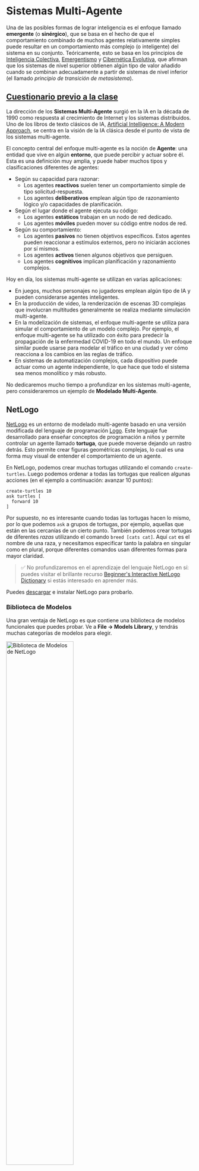 <!--
CO_OP_TRANSLATOR_METADATA:
{
  "original_hash": "1ddf651d7681b4449f9d09ea3b17911e",
  "translation_date": "2025-08-24T09:20:19+00:00",
  "source_file": "lessons/6-Other/23-MultiagentSystems/README.md",
  "language_code": "es"
}
-->
# Sistemas Multi-Agente

Una de las posibles formas de lograr inteligencia es el enfoque llamado **emergente** (o **sinérgico**), que se basa en el hecho de que el comportamiento combinado de muchos agentes relativamente simples puede resultar en un comportamiento más complejo (o inteligente) del sistema en su conjunto. Teóricamente, esto se basa en los principios de [Inteligencia Colectiva](https://en.wikipedia.org/wiki/Collective_intelligence), [Emergentismo](https://en.wikipedia.org/wiki/Global_brain) y [Cibernética Evolutiva](https://en.wikipedia.org/wiki/Global_brain), que afirman que los sistemas de nivel superior obtienen algún tipo de valor añadido cuando se combinan adecuadamente a partir de sistemas de nivel inferior (el llamado *principio de transición de metasistema*).

## [Cuestionario previo a la clase](https://ff-quizzes.netlify.app/en/ai/quiz/45)

La dirección de los **Sistemas Multi-Agente** surgió en la IA en la década de 1990 como respuesta al crecimiento de Internet y los sistemas distribuidos. Uno de los libros de texto clásicos de IA, [Artificial Intelligence: A Modern Approach](https://en.wikipedia.org/wiki/Artificial_Intelligence:_A_Modern_Approach), se centra en la visión de la IA clásica desde el punto de vista de los sistemas multi-agente.

El concepto central del enfoque multi-agente es la noción de **Agente**: una entidad que vive en algún **entorno**, que puede percibir y actuar sobre él. Esta es una definición muy amplia, y puede haber muchos tipos y clasificaciones diferentes de agentes:

* Según su capacidad para razonar:
   - Los agentes **reactivos** suelen tener un comportamiento simple de tipo solicitud-respuesta.
   - Los agentes **deliberativos** emplean algún tipo de razonamiento lógico y/o capacidades de planificación.
* Según el lugar donde el agente ejecuta su código:
   - Los agentes **estáticos** trabajan en un nodo de red dedicado.
   - Los agentes **móviles** pueden mover su código entre nodos de red.
* Según su comportamiento:
   - Los agentes **pasivos** no tienen objetivos específicos. Estos agentes pueden reaccionar a estímulos externos, pero no iniciarán acciones por sí mismos.
   - Los agentes **activos** tienen algunos objetivos que persiguen.
   - Los agentes **cognitivos** implican planificación y razonamiento complejos.

Hoy en día, los sistemas multi-agente se utilizan en varias aplicaciones:

* En juegos, muchos personajes no jugadores emplean algún tipo de IA y pueden considerarse agentes inteligentes.
* En la producción de video, la renderización de escenas 3D complejas que involucran multitudes generalmente se realiza mediante simulación multi-agente.
* En la modelización de sistemas, el enfoque multi-agente se utiliza para simular el comportamiento de un modelo complejo. Por ejemplo, el enfoque multi-agente se ha utilizado con éxito para predecir la propagación de la enfermedad COVID-19 en todo el mundo. Un enfoque similar puede usarse para modelar el tráfico en una ciudad y ver cómo reacciona a los cambios en las reglas de tráfico.
* En sistemas de automatización complejos, cada dispositivo puede actuar como un agente independiente, lo que hace que todo el sistema sea menos monolítico y más robusto.

No dedicaremos mucho tiempo a profundizar en los sistemas multi-agente, pero consideraremos un ejemplo de **Modelado Multi-Agente**.

## NetLogo

[NetLogo](https://ccl.northwestern.edu/netlogo/) es un entorno de modelado multi-agente basado en una versión modificada del lenguaje de programación [Logo](https://en.wikipedia.org/wiki/Logo_(programming_language)). Este lenguaje fue desarrollado para enseñar conceptos de programación a niños y permite controlar un agente llamado **tortuga**, que puede moverse dejando un rastro detrás. Esto permite crear figuras geométricas complejas, lo cual es una forma muy visual de entender el comportamiento de un agente.

En NetLogo, podemos crear muchas tortugas utilizando el comando `create-turtles`. Luego podemos ordenar a todas las tortugas que realicen algunas acciones (en el ejemplo a continuación: avanzar 10 puntos):

```
create-turtles 10
ask turtles [
  forward 10
]
```

Por supuesto, no es interesante cuando todas las tortugas hacen lo mismo, por lo que podemos `ask` a grupos de tortugas, por ejemplo, aquellas que están en las cercanías de un cierto punto. También podemos crear tortugas de diferentes *razas* utilizando el comando `breed [cats cat]`. Aquí `cat` es el nombre de una raza, y necesitamos especificar tanto la palabra en singular como en plural, porque diferentes comandos usan diferentes formas para mayor claridad.

> ✅ No profundizaremos en el aprendizaje del lenguaje NetLogo en sí: puedes visitar el brillante recurso [Beginner's Interactive NetLogo Dictionary](https://ccl.northwestern.edu/netlogo/bind/) si estás interesado en aprender más.

Puedes [descargar](https://ccl.northwestern.edu/netlogo/download.shtml) e instalar NetLogo para probarlo.

### Biblioteca de Modelos

Una gran ventaja de NetLogo es que contiene una biblioteca de modelos funcionales que puedes probar. Ve a **File → Models Library**, y tendrás muchas categorías de modelos para elegir.

<img alt="Biblioteca de Modelos de NetLogo" src="images/NetLogo-ModelLib.png" width="60%"/>

> Una captura de pantalla de la biblioteca de modelos por Dmitry Soshnikov

Puedes abrir uno de los modelos, por ejemplo **Biology → Flocking**.

### Principios Básicos

Después de abrir el modelo, serás llevado a la pantalla principal de NetLogo. Aquí hay un modelo de ejemplo que describe la población de lobos y ovejas, dadas recursos finitos (hierba).

![Pantalla Principal de NetLogo](../../../../../lessons/6-Other/23-MultiagentSystems/images/NetLogo-Main.png)

> Captura de pantalla por Dmitry Soshnikov

En esta pantalla, puedes ver:

* La sección **Interface**, que contiene:
  - El campo principal, donde viven todos los agentes.
  - Diferentes controles: botones, deslizadores, etc.
  - Gráficos que puedes usar para mostrar parámetros de la simulación.
* La pestaña **Code**, que contiene el editor donde puedes escribir el programa NetLogo.

En la mayoría de los casos, la interfaz tendrá un botón **Setup**, que inicializa el estado de la simulación, y un botón **Go**, que inicia la ejecución. Estos son manejados por los controladores correspondientes en el código que se ven así:

```
to go [
...
]
```

El mundo de NetLogo consiste en los siguientes objetos:

* **Agentes** (tortugas) que pueden moverse por el campo y hacer algo. Ordenas a los agentes utilizando la sintaxis `ask turtles [...]`, y el código entre corchetes es ejecutado por todos los agentes en *modo tortuga*.
* **Parches** son áreas cuadradas del campo, en las que viven los agentes. Puedes referirte a todos los agentes en el mismo parche, o puedes cambiar los colores del parche y algunas otras propiedades. También puedes `ask patches` que hagan algo.
* **Observador** es un agente único que controla el mundo. Todos los controladores de botones se ejecutan en *modo observador*.

> ✅ La belleza de un entorno multi-agente es que el código que se ejecuta en modo tortuga o en modo parche es ejecutado al mismo tiempo por todos los agentes en paralelo. Por lo tanto, al escribir un poco de código y programar el comportamiento de un agente individual, puedes crear un comportamiento complejo del sistema de simulación en su conjunto.

### Flocking

Como ejemplo de comportamiento multi-agente, consideremos el **[Flocking](https://en.wikipedia.org/wiki/Flocking_(behavior))**. Flocking es un patrón complejo que es muy similar a cómo vuelan las bandadas de aves. Al observarlas volar, podrías pensar que siguen algún tipo de algoritmo colectivo o que poseen alguna forma de *inteligencia colectiva*. Sin embargo, este comportamiento complejo surge cuando cada agente individual (en este caso, un *pájaro*) solo observa a otros agentes a corta distancia y sigue tres reglas simples:

* **Alineación**: se dirige hacia la dirección promedio de los agentes vecinos.
* **Cohesión**: intenta dirigirse hacia la posición promedio de los vecinos (*atracción a largo alcance*).
* **Separación**: cuando se acerca demasiado a otros pájaros, intenta alejarse (*repulsión a corto alcance*).

Puedes ejecutar el ejemplo de flocking y observar el comportamiento. También puedes ajustar parámetros, como el *grado de separación* o el *rango de visión*, que define qué tan lejos puede ver cada pájaro. Ten en cuenta que si reduces el rango de visión a 0, todos los pájaros se vuelven ciegos y el flocking se detiene. Si reduces la separación a 0, todos los pájaros se agrupan en una línea recta.

> ✅ Cambia a la pestaña **Code** y observa dónde se implementan las tres reglas de flocking (alineación, cohesión y separación) en el código. Nota cómo solo nos referimos a aquellos agentes que están a la vista.

### Otros Modelos para Ver

Hay algunos modelos más interesantes que puedes experimentar:

* **Art → Fireworks** muestra cómo un fuego artificial puede considerarse un comportamiento colectivo de corrientes individuales de fuego.
* **Social Science → Traffic Basic** y **Social Science → Traffic Grid** muestran el modelo de tráfico urbano en una cuadrícula 1D y 2D con o sin semáforos. Cada coche en la simulación sigue las siguientes reglas:
   - Si el espacio frente a él está vacío, acelera (hasta una cierta velocidad máxima).
   - Si ve un obstáculo frente a él, frena (y puedes ajustar qué tan lejos puede ver un conductor).
* **Social Science → Party** muestra cómo las personas se agrupan durante una fiesta de cóctel. Puedes encontrar la combinación de parámetros que conduce al aumento más rápido de la felicidad del grupo.

Como puedes ver en estos ejemplos, las simulaciones multi-agente pueden ser una forma bastante útil de entender el comportamiento de un sistema complejo compuesto por individuos que siguen la misma lógica o una lógica similar. También puede usarse para controlar agentes virtuales, como [NPCs](https://en.wikipedia.org/wiki/NPC) en videojuegos, o agentes en mundos animados en 3D.

## Agentes Deliberativos

Los agentes descritos anteriormente son muy simples, reaccionando a los cambios en el entorno utilizando algún tipo de algoritmo. Como tal, son **agentes reactivos**. Sin embargo, a veces los agentes pueden razonar y planificar sus acciones, en cuyo caso se les llama **deliberativos**.

Un ejemplo típico sería un agente personal que recibe una instrucción de un humano para reservar un paquete de vacaciones. Supongamos que hay muchos agentes que viven en Internet y que pueden ayudarle. Entonces debería contactar a otros agentes para ver qué vuelos están disponibles, cuáles son los precios de los hoteles para diferentes fechas y tratar de negociar el mejor precio. Cuando el plan de vacaciones esté completo y confirmado por el propietario, puede proceder con la reserva.

Para hacer esto, los agentes necesitan **comunicarse**. Para una comunicación exitosa necesitan:

* Algunos **lenguajes estándar para intercambiar conocimiento**, como [Knowledge Interchange Format](https://en.wikipedia.org/wiki/Knowledge_Interchange_Format) (KIF) y [Knowledge Query and Manipulation Language](https://en.wikipedia.org/wiki/Knowledge_Query_and_Manipulation_Language) (KQML). Estos lenguajes están diseñados basándose en la [teoría de los actos de habla](https://en.wikipedia.org/wiki/Speech_act).
* Estos lenguajes también deben incluir algunos **protocolos para negociaciones**, basados en diferentes **tipos de subastas**.
* Una **ontología común** para usar, de modo que se refieran a los mismos conceptos conociendo su semántica.
* Una forma de **descubrir** lo que diferentes agentes pueden hacer, también basada en algún tipo de ontología.

Los agentes deliberativos son mucho más complejos que los reactivos, porque no solo reaccionan a los cambios en el entorno, sino que también deben ser capaces de *iniciar* acciones. Una de las arquitecturas propuestas para agentes deliberativos es el llamado agente de Creencias-Deseos-Intenciones (BDI):

* **Creencias** forman un conjunto de conocimiento sobre el entorno del agente. Puede estructurarse como una base de conocimiento o un conjunto de reglas que un agente puede aplicar a una situación específica en el entorno.
* **Deseos** definen lo que un agente quiere hacer, es decir, sus objetivos. Por ejemplo, el objetivo del agente asistente personal mencionado anteriormente es reservar un paquete de vacaciones, y el objetivo de un agente de hotel es maximizar las ganancias.
* **Intenciones** son acciones específicas que un agente planea para alcanzar sus objetivos. Las acciones típicamente cambian el entorno y causan comunicación con otros agentes.

Existen algunas plataformas disponibles para construir sistemas multi-agente, como [JADE](https://jade.tilab.com/). [Este artículo](https://arxiv.org/ftp/arxiv/papers/2007/2007.08961.pdf) contiene una revisión de plataformas multi-agente, junto con una breve historia de los sistemas multi-agente y sus diferentes escenarios de uso.

## Conclusión

Los sistemas multi-agente pueden tomar formas muy diferentes y usarse en muchas aplicaciones distintas. 
Todos tienden a centrarse en el comportamiento más simple de un agente individual y logran un comportamiento más complejo del sistema general debido al **efecto sinérgico**.

## 🚀 Desafío

Lleva esta lección al mundo real e intenta conceptualizar un sistema multi-agente que pueda resolver un problema. ¿Qué, por ejemplo, necesitaría hacer un sistema multi-agente para optimizar la ruta de un autobús escolar? ¿Cómo podría funcionar en una panadería?

## [Cuestionario posterior a la clase](https://ff-quizzes.netlify.app/en/ai/quiz/46)

## Revisión y Estudio Personal

Revisa el uso de este tipo de sistema en la industria. Elige un dominio como la manufactura o la industria de los videojuegos y descubre cómo los sistemas multi-agente pueden usarse para resolver problemas únicos.

## [Tarea de NetLogo](assignment.md)

**Descargo de responsabilidad**:  
Este documento ha sido traducido utilizando el servicio de traducción automática [Co-op Translator](https://github.com/Azure/co-op-translator). Aunque nos esforzamos por garantizar la precisión, tenga en cuenta que las traducciones automatizadas pueden contener errores o imprecisiones. El documento original en su idioma nativo debe considerarse como la fuente autorizada. Para información crítica, se recomienda una traducción profesional realizada por humanos. No nos hacemos responsables de malentendidos o interpretaciones erróneas que puedan surgir del uso de esta traducción.
